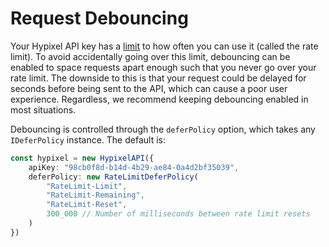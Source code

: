 # Request Debouncing

Your Hypixel API key has a [limit](https://api.hypixel.net/#section/Introduction/Limits) to how often you can use it
(called the rate limit). To avoid accidentally going over this limit, debouncing can be enabled to space requests
apart enough such that you never go over your rate limit. The downside to this is that your request could be delayed
for seconds before being sent to the API, which can cause a poor user experience. Regardless, we recommend keeping
debouncing enabled in most situations.

Debouncing is controlled through the `deferPolicy` option, which takes any `IDeferPolicy` instance. The default is:

```ts [TypeScript]
const hypixel = new HypixelAPI({
    apiKey: "98cb0f8d-b14d-4b29-ae84-0a4d2bf35039",
    deferPolicy: new RateLimitDeferPolicy(
        "RateLimit-Limit",
        "RateLimit-Remaining",
        "RateLimit-Reset",
        300_000 // Number of milliseconds between rate limit resets
    )
})
```
